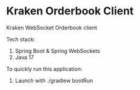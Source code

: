 # Kraken Orderbook Client

Kraken WebSocket Orderbook client

Tech stack:

1. Spring Boot & Spring WebSockets
2. Java 17

To quickly run this application:

1. Launch with ./gradlew bootRun
